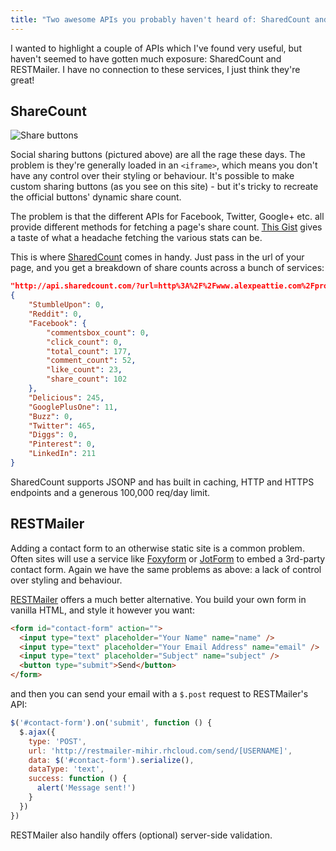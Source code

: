 ```yaml
---
title: "Two awesome APIs you probably haven't heard of: SharedCount and RESTMailer"
---
```


I wanted to highlight a couple of APIs which I've found very useful, but haven't seemed to have gotten much exposure: SharedCount and RESTMailer. I have no connection to these services, I just think they're great!

<!-- excerpt -->

## ShareCount

![Share buttons](/assets/images/posts/two-awesome-apis-sharedcount-restmailer/buttons.png)

Social sharing buttons (pictured above) are all the rage these days. The problem is they're generally loaded in an `<iframe>`, which means you don't have any control over their styling or behaviour. It's possible to make custom sharing buttons (as you see on this site) - but it's tricky to recreate the official buttons' dynamic share count.

The problem is that the different APIs for Facebook, Twitter, Google+ etc. all provide different methods for fetching a page's share count. [This Gist](https://gist.github.com/jonathanmoore/2640302) gives a taste of what a headache fetching the various stats can be.

This is where [SharedCount](http://sharedcount.com/) comes in handy. Just pass in the url of your page, and you get a breakdown of share counts across a bunch of services:

```json
"http://api.sharedcount.com/?url=http%3A%2F%2Fwww.alexpeattie.com%2Fprojects%2Fjustvector_icons%2F"
{
    "StumbleUpon": 0,
    "Reddit": 0,
    "Facebook": {
        "commentsbox_count": 0,
        "click_count": 0,
        "total_count": 177,
        "comment_count": 52,
        "like_count": 23,
        "share_count": 102
    },
    "Delicious": 245,
    "GooglePlusOne": 11,
    "Buzz": 0,
    "Twitter": 465,
    "Diggs": 0,
    "Pinterest": 0,
    "LinkedIn": 211
}
```

SharedCount supports JSONP and has built in caching, HTTP and HTTPS endpoints and a generous 100,000 req/day limit.

## RESTMailer

Adding a contact form to an otherwise static site is a common problem. Often sites will use a service like [Foxyform](http://www.foxyform.com/) or [JotForm](http://www.jotform.com/) to embed a 3rd-party contact form. Again we have the same problems as above: a lack of control over styling and behaviour.

[RESTMailer](http://restmailer.mihirgarimella.com/) offers a much better alternative. You build your own form in vanilla HTML, and style it however you want:

```html
<form id="contact-form" action="">
  <input type="text" placeholder="Your Name" name="name" />
  <input type="text" placeholder="Your Email Address" name="email" />
  <input type="text" placeholder="Subject" name="subject" />
  <button type="submit">Send</button>
</form>
```

and then you can send your email with a `$.post` request to RESTMailer's API:

```javascript
$('#contact-form').on('submit', function () {
  $.ajax({
    type: 'POST',
    url: 'http://restmailer-mihir.rhcloud.com/send/[USERNAME]',
    data: $('#contact-form').serialize(),
    dataType: 'text',
    success: function () {
      alert('Message sent!')
    }
  })
})
```

RESTMailer also handily offers (optional) server-side validation.
